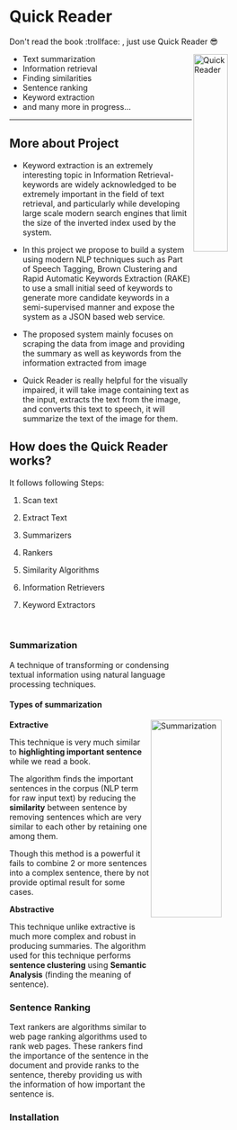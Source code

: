 # Quick Reader

Don't read the  book   :trollface: , just use Quick Reader   :sunglasses:


<img src="https://thumbs.dreamstime.com/b/person-reader-books-studying-preparing-exam-speed-reading-education-knowledge-concept-woman-fiction-literature-leisure-256904883.jpg"
align="right" 
     title="Quick Reader" width="35%" height="30%">

- Text summarization
- Information retrieval
- Finding similarities 
- Sentence ranking
- Keyword extraction
- and many more in progress...


<hr>

## More about Project

* Keyword extraction is an extremely interesting topic in Information Retrieval- keywords are widely acknowledged to be extremely important in the field of text retrieval, and particularly while developing large scale modern search engines that limit the size of the inverted index used by the system.

* In this project we propose to build a system using modern NLP techniques such as Part of Speech Tagging, Brown Clustering and Rapid Automatic Keywords Extraction (RAKE) to use a small initial seed of keywords to generate more candidate keywords in a semi-supervised manner and expose the system as a JSON based web service.

* The proposed system mainly focuses on scraping the data from image and providing the summary as well as keywords from the information extracted from  image

* Quick Reader is really helpful for the visually impaired,  it will take image containing text as the input, extracts the text from the image, and converts this text to speech, it will summarize the text of the image for them.



## How does the Quick Reader works?


It follows following Steps:

1. Scan text
2. Extract Text
4.  Summarizers
5. Rankers
6. Similarity Algorithms
7. Information Retrievers
8. Keyword Extractors

     <br>

### Summarization

A technique of transforming or condensing textual information using natural language processing techniques.


#### Types of summarization

<img src="https://user-images.githubusercontent.com/43802499/99897230-d5107a00-2cbd-11eb-8b7a-de7e3e0b7bc3.jpeg" 
align="right"
     title="Summarization" width="50%" height="30%">

**Extractive** 

This technique is very much similar to **highlighting important sentence** while we read a book.

The algorithm finds the important sentences in the corpus (NLP term for raw input text) by reducing the **similarity** between sentence by removing sentences which are very similar to each other by retaining one among them.

Though this method is a powerful it fails to combine 2 or more sentences into a complex sentence, there by not provide optimal result for some cases.


**Abstractive**

This technique unlike extractive is much more complex and robust in producing summaries. The algorithm used for this technique performs **sentence clustering** using **Semantic Analysis** (finding the meaning of sentence).


### Sentence Ranking

Text rankers are algorithms similar to web page ranking algorithms used to rank web pages. These rankers find the importance of the sentence in the document and provide ranks to the sentence, thereby providing us with the information of how important the sentence is.



### Installation
